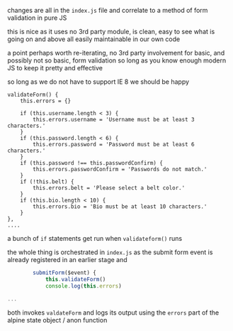 
 changes are all in the `index.js` file  and correlate to a method of form validation in pure JS

 this is nice as it uses no 3rd party module, is clean, easy to see what is going on and above all easily maintainable in our own code

a point perhaps worth re-iterating, no 3rd party involvement for basic, and possibly not so basic, form validation so long as you know enough modern JS to keep it pretty and effective

so long as we do not have to support IE 8 we should be happy

```javascriptdodnt
validateForm() {
    this.errors = {}

    if (this.username.length < 3) {
        this.errors.username = 'Username must be at least 3 characters.'
    }
    if (this.password.length < 6) {
        this.errors.password = 'Password must be at least 6 characters.'
    }
    if (this.password !== this.passwordConfirm) {
        this.errors.passwordConfirm = 'Passwords do not match.'
    }
    if (!this.belt) {
        this.errors.belt = 'Please select a belt color.'
    }
    if (this.bio.length < 10) {
        this.errors.bio = 'Bio must be at least 10 characters.'
    }
},
....
```

a bunch of `if` statements get run when `validateform()` runs

the whole thing is orchestrated in `index.js` as the submit form event is already registered in an earlier stage and

```javascript
        submitForm($event) {
            this.validateForm()
            console.log(this.errors)

...
```

both invokes `valdateForm` and logs its output using the `errors` part of the alpine state object / anon function

